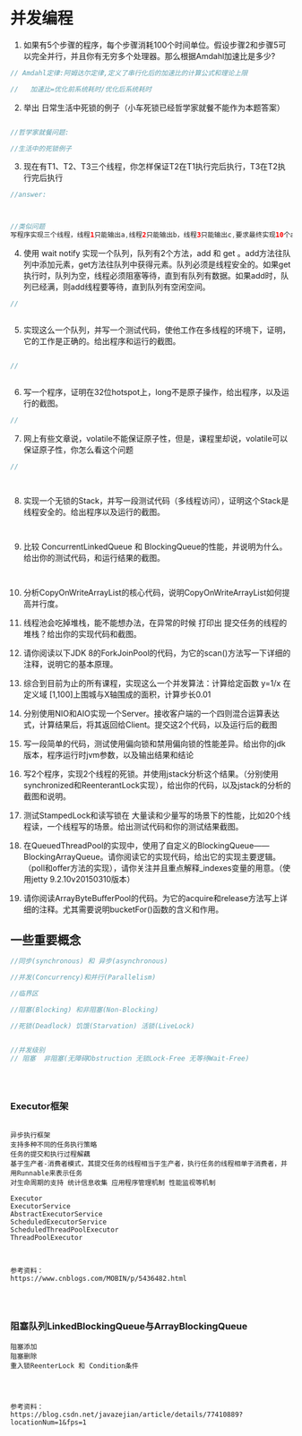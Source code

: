 #                                  并发编程

1. 如果有5个步骤的程序，每个步骤消耗100个时间单位。假设步骤2和步骤5可以完全并行，并且你有无穷多个处理器。那么根据Amdahl加速比是多少?



```java
// Amdahl定律:阿姆达尔定律,定义了串行化后的加速比的计算公式和理论上限

//   加速比=优化前系统耗时/优化后系统耗时


```



2. 举出 日常生活中死锁的例子（小车死锁已经哲学家就餐不能作为本题答案）

```java

//哲学家就餐问题:

//生活中的死锁例子


```



3.  现在有T1、T2、T3三个线程，你怎样保证T2在T1执行完后执行，T3在T2执行完后执行 

```java
//answer:



//类似问题
写程序实现三个线程，线程1只能输出a,线程2只能输出b，线程3只能输出c,要求最终实现10个abc.


```



4. 使用 wait notify 实现一个队列，队列有2个方法，add 和 get 。add方法往队列中添加元素，get方法往队列中获得元素。队列必须是线程安全的。如果get执行时，队列为空，线程必须阻塞等待，直到有队列有数据。如果add时，队列已经满，则add线程要等待，直到队列有空闲空间。

```java
//



```



5. 实现这么一个队列，并写一个测试代码，使他工作在多线程的环境下，证明，它的工作是正确的。给出程序和运行的截图。

```java

//



```

6. 写一个程序，证明在32位hotspot上，long不是原子操作，给出程序，以及运行的截图。

```java
//


```

7. 网上有些文章说，volatile不能保证原子性，但是，课程里却说，volatile可以保证原子性，你怎么看这个问题 

```java
//




```



8. 实现一个无锁的Stack，并写一段测试代码（多线程访问），证明这个Stack是线程安全的。给出程序以及运行的截图。

   ```java
   
   
   
   ```

   

9. 比较 ConcurrentLinkedQueue 和 BlockingQueue的性能，并说明为什么。给出你的测试代码，和运行结果的截图。

   ```java
   
   
   
   ```

   

10. 分析CopyOnWriteArrayList的核心代码，说明CopyOnWriteArrayList如何提高并行度。

11. 线程池会吃掉堆栈，能不能想办法，在异常的时候 打印出 提交任务的线程的堆栈？给出你的实现代码和截图。

12. 请你阅读以下JDK 8的ForkJoinPool的代码，为它的scan()方法写一下详细的注释，说明它的基本原理。 

13. 综合到目前为止的所有课程，实现这么一个并发算法：计算给定函数 y=1/x 在定义域 [1,100]上围城与X轴围成的面积，计算步长0.01 

14. 分别使用NIO和AIO实现一个Server。接收客户端的一个四则混合运算表达式，计算结果后，将其返回给Client。提交这2个代码，以及运行后的截图

15.  写一段简单的代码，测试使用偏向锁和禁用偏向锁的性能差异。给出你的jdk版本，程序运行时jvm参数，以及输出结果和结论

16. 写2个程序，实现2个线程的死锁。并使用jstack分析这个结果。（分别使用synchronized和ReenterantLock实现），给出你的代码，以及jstack的分析的截图和说明。

17. 测试StampedLock和读写锁在 大量读和少量写的场景下的性能，比如20个线程读，一个线程写的场景。给出测试代码和你的测试结果截图。

18. 在QueuedThreadPool的实现中，使用了自定义的BlockingQueue——BlockingArrayQueue。请你阅读它的实现代码，给出它的实现主要逻辑。（poll和offer方法的实现），请你关注并且重点解释_indexes变量的用意。（使用jetty 9.2.10v20150310版本）

19. 请你阅读ArrayByteBufferPool的代码。为它的acquire和release方法写上详细的注释。尤其需要说明bucketFor()函数的含义和作用。









## 一些重要概念

```java
//同步(synchronous) 和 异步(asynchronous)

//并发(Concurrency)和并行(Parallelism)

//临界区

//阻塞(Blocking) 和非阻塞(Non-Blocking)

//死锁(Deadlock) 饥饿(Starvation) 活锁(LiveLock)


//并发级别
// 阻塞  非阻塞(无障碍Obstruction 无锁Lock-Free 无等待Wait-Free)





```



### Executor框架

```

异步执行框架
支持多种不同的任务执行策略
任务的提交和执行过程解藕
基于生产者-消费者模式，其提交任务的线程相当于生产者，执行任务的线程相单于消费者，并用Runnable来表示任务
对生命周期的支持 统计信息收集 应用程序管理机制 性能监视等机制

Executor
ExecutorService
AbstractExecutorService
ScheduledExecutorService
ScheduledThreadPoolExecutor
ThreadPoolExecutor



参考资料：
https://www.cnblogs.com/MOBIN/p/5436482.html




```



### 阻塞队列LinkedBlockingQueue与ArrayBlockingQueue

```
阻塞添加
阻塞删除
重入锁ReenterLock 和 Condition条件




参考资料：
https://blog.csdn.net/javazejian/article/details/77410889?locationNum=1&fps=1

```



































